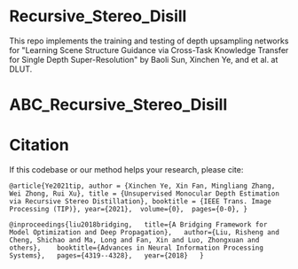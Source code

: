 # Recursive_Stereo_Disill
This repo implements the training and testing of depth upsampling networks for "Learning Scene Structure Guidance via Cross-Task Knowledge Transfer for Single Depth Super-Resolution" by Baoli Sun, Xinchen Ye, and et al. at DLUT.

# ABC_Recursive_Stereo_Disill

# Citation

If this codebase or our method helps your research, please cite:

` @article{Ye2021tip,
   author = {Xinchen Ye, Xin Fan, Mingliang Zhang, Wei Zhong, Rui Xu},
   title = {Unsupervised Monocular Depth Estimation via Recursive Stereo Distillation},
   booktitle = {IEEE Trans. Image Processing (TIP)},
   year={2021}, 
   volume={0}, 
   pages={0-0},
} `


`@inproceedings{liu2018bridging,  
  title={A Bridging Framework for Model Optimization and Deep Propagation},  
  author={Liu, Risheng and Cheng, Shichao and Ma, Long and Fan, Xin and Luo, Zhongxuan and others},   
  booktitle={Advances in Neural Information Processing Systems},  
  pages={4319--4328},  
  year={2018}  
}`
